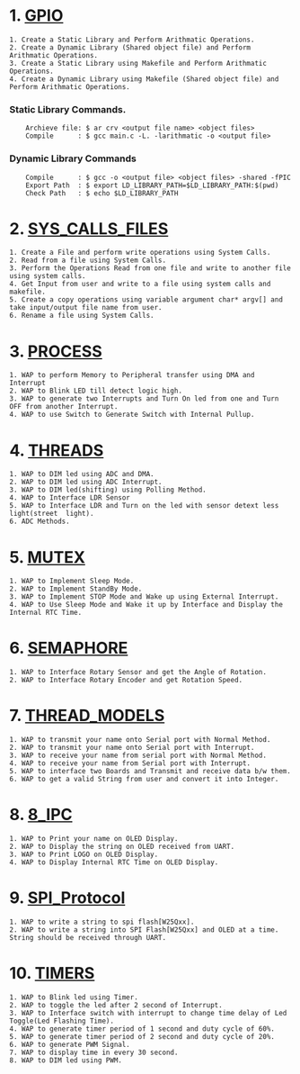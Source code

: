 
# 1. [GPIO](../Operating_System/1_LIBRARY/readme.md)
    1. Create a Static Library and Perform Arithmatic Operations.
    2. Create a Dynamic Library (Shared object file) and Perform Arithmatic Operations.
    3. Create a Static Library using Makefile and Perform Arithmatic Operations.
    4. Create a Dynamic Library using Makefile (Shared object file) and Perform Arithmatic Operations. 
###   Static Library Commands. 
        Archieve file: $ ar crv <output file name> <object files>
        Compile      : $ gcc main.c -L. -larithmatic -o <output file>
###   Dynamic Library Commands
        Compile      : $ gcc -o <output file> <object files> -shared -fPIC
        Export Path  : $ export LD_LIBRARY_PATH=$LD_LIBRARY_PATH:$(pwd)
        Check Path   : $ echo $LD_LIBRARY_PATH

# 2. [SYS_CALLS_FILES](../Operating_System/2_SYS_CALLS_FILES/readme.md)
    1. Create a File and perform write operations using System Calls.
    2. Read from a file using System Calls. 
    3. Perform the Operations Read from one file and write to another file using system calls.
    4. Get Input from user and write to a file using system calls and makefile.
    5. Create a copy operations using variable argument char* argv[] and take input/output file name from user.
    6. Rename a file using System Calls.
# 3. [PROCESS](../Operating_System/3_PROCESS/readme.md)
    1. WAP to perform Memory to Peripheral transfer using DMA and Interrupt
    2. WAP to Blink LED till detect logic high.
    3. WAP to generate two Interrupts and Turn On led from one and Turn OFF from another Interrupt.
    4. WAP to use Switch to Generate Switch with Internal Pullup.
# 4. [THREADS](../Operating_System/4_THREADS/readme.md)
    1. WAP to DIM led using ADC and DMA.
    2. WAP to DIM led using ADC Interrupt.
    3. WAP to DIM led(shifting) using Polling Method.
    4. WAP to Interface LDR Sensor
    5. WAP to Interface LDR and Turn on the led with sensor detext less light(street  light).
    6. ADC Methods.
# 5. [MUTEX](../Operating_System/5_MUTEX/readme.md)
    1. WAP to Implement Sleep Mode.
    2. WAP to Implement StandBy Mode.
    3. WAP to Implement STOP Mode and Wake up using External Interrupt.
    4. WAP to Use Sleep Mode and Wake it up by Interface and Display the Internal RTC Time. 
# 6. [SEMAPHORE](../Operating_System/6_SEMAPHORE/readme.md)
    1. WAP to Interface Rotary Sensor and get the Angle of Rotation.
    2. WAP to Interface Rotary Encoder and get Rotation Speed.
# 7. [THREAD_MODELS](../Operating_System/7_THREAD_MODELS/readme.md)
    1. WAP to transmit your name onto Serial port with Normal Method.
    2. WAP to transmit your name onto Serial port with Interrupt.
    3. WAP to receive your name from serial port with Normal Method.
    4. WAP to receive your name from Serial port with Interrupt.
    5. WAP to interface two Boards and Transmit and receive data b/w them.
    6. WAP to get a valid String from user and convert it into Integer.
# 8. [8_IPC](../Operating_System/8_IPC/readme.md)
    1. WAP to Print your name on OLED Display.
    2. WAP to Display the string on OLED received from UART.
    3. WAP to Print LOGO on OLED Display.
    4. WAP to Display Internal RTC Time on OLED Display.
# 9. [SPI_Protocol](../Microcontroller_Programming_&_Interfacing/SPI)
    1. WAP to write a string to spi flash[W25Qxx].
    2. WAP to write a string into SPI Flash[W25Qxx] and OLED at a time. String should be received through UART.
# 10. [TIMERS](../Microcontroller_Programming_&_Interfacing/TIMERS)
    1. WAP to Blink led using Timer. 
    2. WAP to toggle the led after 2 second of Interrupt.
    3. WAP to Interface switch with interrupt to change time delay of Led Toggle(Led Flashing Time).
    4. WAP to generate timer period of 1 second and duty cycle of 60%.
    5. WAP to generate timer period of 2 second and duty cycle of 20%.
    6. WAP to generate PWM Signal.
    7. WAP to display time in every 30 second.
    8. WAP to DIM led using PWM.
    
